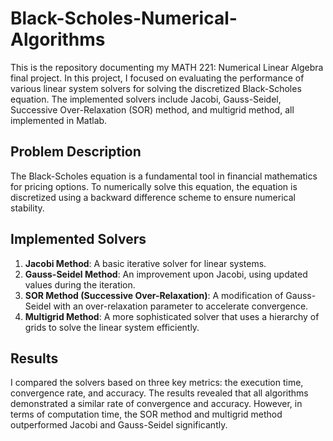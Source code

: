# Black-Scholes-Numerical-Algorithms

This is the repository documenting my MATH 221: Numerical Linear Algebra final project. In this project, I focused on evaluating the performance of various linear system solvers for solving the discretized Black-Scholes equation. The implemented solvers include Jacobi, Gauss-Seidel, Successive Over-Relaxation (SOR) method, and multigrid method, all implemented in Matlab.

## Problem Description

The Black-Scholes equation is a fundamental tool in financial mathematics for pricing options. To numerically solve this equation, the equation is discretized using a backward difference scheme to ensure numerical stability.

## Implemented Solvers

1. **Jacobi Method**: A basic iterative solver for linear systems.
2. **Gauss-Seidel Method**: An improvement upon Jacobi, using updated values during the iteration.
3. **SOR Method (Successive Over-Relaxation)**: A modification of Gauss-Seidel with an over-relaxation parameter to accelerate convergence.
4. **Multigrid Method**: A more sophisticated solver that uses a hierarchy of grids to solve the linear system efficiently.

## Results

I compared the solvers based on three key metrics: the execution time, convergence rate, and accuracy. The results revealed that all algorithms demonstrated a similar rate of convergence and accuracy. However, in terms of computation time, the SOR method and multigrid method outperformed Jacobi and Gauss-Seidel significantly.



